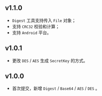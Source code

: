## v1.1.0

- `Digest` 工具支持传入 `File` 对象；
- 支持 `CRC32` 校验和计算；
- 支持 `Android` 平台。

## v1.0.1

- 更改 `DES` / `AES` 生成 `SecretKey` 的方式。

## v1.0.0

- 首次提交，新增 `Digest` / `Base64` / `AES` / `DES` 。
